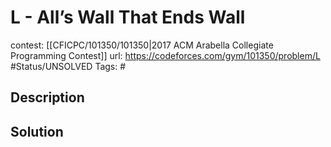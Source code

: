 # L - All’s Wall That Ends Wall

contest: [[CFICPC/101350/101350|2017 ACM Arabella Collegiate Programming Contest]]
url: https://codeforces.com/gym/101350/problem/L
#Status/UNSOLVED
Tags: #

## Description

## Solution

